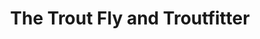 ---
title: "The Trout Fly and Troutfitter"
url: /mammoth-lakes/the-trout-fly-and-troutfitter/
shop: fishing
---
